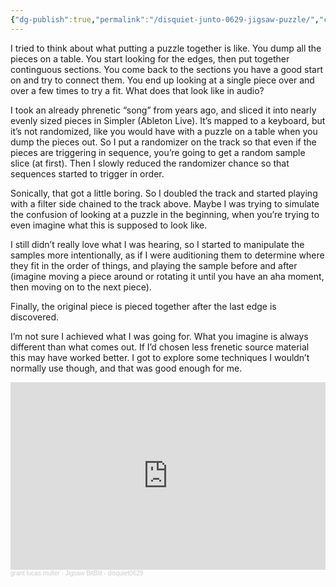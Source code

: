 ```yaml
---
{"dg-publish":true,"permalink":"/disquiet-junto-0629-jigsaw-puzzle/","created":"2024-01-21T13:56:07.904-05:00","updated":"2024-01-21T13:59:12.032-05:00"}
---
```


I tried to think about what putting a puzzle together is like. You dump all the pieces on a table. You start looking for the edges, then put together continguous sections. You come back to the sections you have a good start on and try to connect them. You end up looking at a single piece over and over a few times to try a fit. What does that look like in audio?

I took an already phrenetic “song” from years ago, and sliced it into nearly evenly sized pieces in Simpler (Ableton Live). It’s mapped to a keyboard, but it’s not randomized, like you would have with a puzzle on a table when you dump the pieces out. So I put a randomizer on the track so that even if the pieces are triggering in sequence, you’re going to get a random sample slice (at first). Then I slowly reduced the randomizer chance so that sequences started to trigger in order.

Sonically, that got a little boring. So I doubled the track and started playing with a filter side chained to the track above. Maybe I was trying to simulate the confusion of looking at a puzzle in the beginning, when you’re trying to even imagine what this is supposed to look like.

I still didn’t really love what I was hearing, so I started to manipulate the samples more intentionally, as if I were auditioning them to determine where they fit in the order of things, and playing the sample before and after (imagine moving a piece around or rotating it until you have an aha moment, then moving on to the next piece).

Finally, the original piece is pieced together after the last edge is discovered.

I’m not sure I achieved what I was going for. What you imagine is always different than what comes out. If I’d chosen less frenetic source material this may have worked better. I got to explore some techniques I wouldn’t normally use though, and that was good enough for me.

<iframe width="100%" height="300" scrolling="no" frameborder="no" allow="autoplay" src="https://w.soundcloud.com/player/?url=https%3A//api.soundcloud.com/tracks/1723748856&color=%23ff5500&auto_play=false&hide_related=false&show_comments=true&show_user=true&show_reposts=false&show_teaser=true&visual=true"></iframe><div style="font-size: 10px; color: #cccccc;line-break: anywhere;word-break: normal;overflow: hidden;white-space: nowrap;text-overflow: ellipsis; font-family: Interstate,Lucida Grande,Lucida Sans Unicode,Lucida Sans,Garuda,Verdana,Tahoma,sans-serif;font-weight: 100;"><a href="https://soundcloud.com/grantlucasmuller" title="grant lucas muller" target="_blank" style="color: #cccccc; text-decoration: none;">grant lucas muller</a> · <a href="https://soundcloud.com/grantlucasmuller/jigsaw-bitblit-disquiet0629" title="Jigsaw BitBlit - disquiet0629" target="_blank" style="color: #cccccc; text-decoration: none;">Jigsaw BitBlit - disquiet0629</a></div>